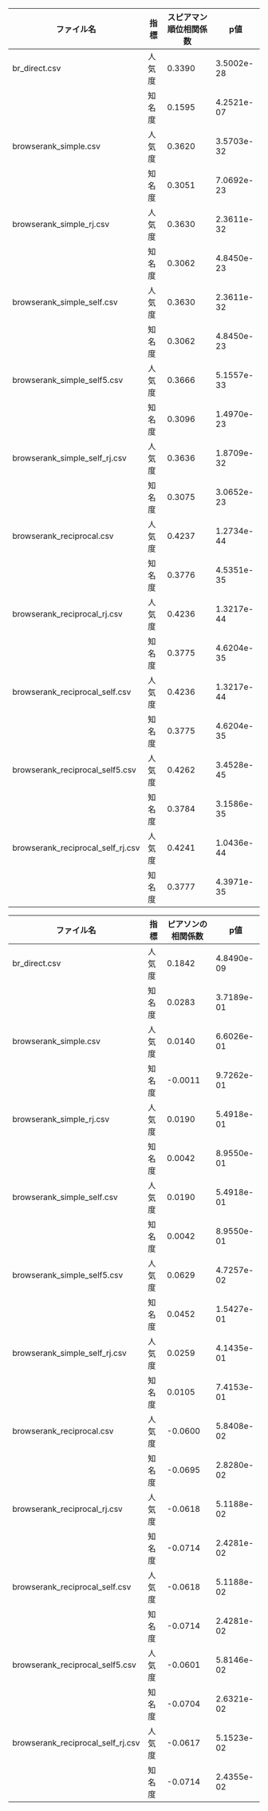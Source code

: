 | ファイル名                           | 指標   | スピアマン順位相関係数 | p値           |
|------------------------------------|--------|--------------------------|----------------|
| br_direct.csv                      | 人気度 | 0.3390                   | 3.5002e-28     |
|                                    | 知名度 | 0.1595                   | 4.2521e-07     |
| browserank_simple.csv              | 人気度 | 0.3620                   | 3.5703e-32     |
|                                    | 知名度 | 0.3051                   | 7.0692e-23     |
| browserank_simple_rj.csv           | 人気度 | 0.3630                   | 2.3611e-32     |
|                                    | 知名度 | 0.3062                   | 4.8450e-23     |
| browserank_simple_self.csv         | 人気度 | 0.3630                   | 2.3611e-32     |
|                                    | 知名度 | 0.3062                   | 4.8450e-23     |
| browserank_simple_self5.csv        | 人気度 | 0.3666                   | 5.1557e-33     |
|                                    | 知名度 | 0.3096                   | 1.4970e-23     |
| browserank_simple_self_rj.csv      | 人気度 | 0.3636                   | 1.8709e-32     |
|                                    | 知名度 | 0.3075                   | 3.0652e-23     |
| browserank_reciprocal.csv          | 人気度 | 0.4237                   | 1.2734e-44     |
|                                    | 知名度 | 0.3776                   | 4.5351e-35     |
| browserank_reciprocal_rj.csv       | 人気度 | 0.4236                   | 1.3217e-44     |
|                                    | 知名度 | 0.3775                   | 4.6204e-35     |
| browserank_reciprocal_self.csv     | 人気度 | 0.4236                   | 1.3217e-44     |
|                                    | 知名度 | 0.3775                   | 4.6204e-35     |
| browserank_reciprocal_self5.csv    | 人気度 | 0.4262                   | 3.4528e-45     |
|                                    | 知名度 | 0.3784                   | 3.1586e-35     |
| browserank_reciprocal_self_rj.csv  | 人気度 | 0.4241                   | 1.0436e-44     |
|                                    | 知名度 | 0.3777                   | 4.3971e-35     |

| ファイル名                           | 指標   | ピアソンの相関係数 | p値           |
|------------------------------------|--------|--------------------------|----------------|
| br_direct.csv                      | 人気度 | 0.1842                   | 4.8490e-09     |
|                                    | 知名度 | 0.0283                   | 3.7189e-01     |
| browserank_simple.csv              | 人気度 | 0.0140                   | 6.6026e-01     |
|                                    | 知名度 | -0.0011                   | 9.7262e-01     |
| browserank_simple_rj.csv           | 人気度 | 0.0190                   | 5.4918e-01     |
|                                    | 知名度 | 0.0042                   | 8.9550e-01     |
| browserank_simple_self.csv         | 人気度 | 0.0190                   | 5.4918e-01     |
|                                    | 知名度 | 0.0042                   | 8.9550e-01     |
| browserank_simple_self5.csv        | 人気度 | 0.0629                   | 4.7257e-02     |
|                                    | 知名度 | 0.0452                   | 1.5427e-01     |
| browserank_simple_self_rj.csv      | 人気度 | 0.0259                   | 4.1435e-01     |
|                                    | 知名度 | 0.0105                   | 7.4153e-01     |
| browserank_reciprocal.csv          | 人気度 | -0.0600                   | 5.8408e-02     |
|                                    | 知名度 | -0.0695                   | 2.8280e-02     |
| browserank_reciprocal_rj.csv       | 人気度 | -0.0618                   | 5.1188e-02     |
|                                    | 知名度 | -0.0714                   | 2.4281e-02     |
| browserank_reciprocal_self.csv     | 人気度 | -0.0618                   | 5.1188e-02     |
|                                    | 知名度 | -0.0714                   | 2.4281e-02     |
| browserank_reciprocal_self5.csv    | 人気度 | -0.0601                   | 5.8146e-02     |
|                                    | 知名度 | -0.0704                   | 2.6321e-02     |
| browserank_reciprocal_self_rj.csv  | 人気度 | -0.0617                   | 5.1523e-02     |
|                                    | 知名度 | -0.0714                   | 2.4355e-02     |
